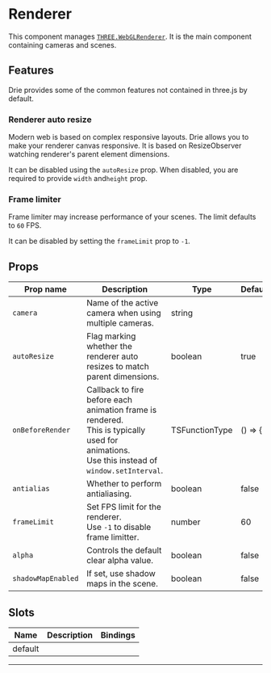 # Renderer
This component manages [`THREE.WebGLRenderer`](https://threejs.org/docs/#api/en/renderers/WebGLRenderer). It is the main component containing cameras and scenes.

## Features

Drie provides some of the common features not contained in three.js by default.

### Renderer auto resize

Modern web is based on complex responsive layouts. Drie allows you to make your renderer canvas responsive. It is based on ResizeObserver watching renderer's parent element dimensions.

It can be disabled using the `autoResize` prop. When disabled, you are required to provide `width` and`height` prop.

### Frame limiter

Frame limiter may increase performance of your scenes. The limit defaults to `60` FPS.

It can be disabled by setting the `frameLimit` prop to `-1`.


## Props

| Prop name        | Description                                                                                                                                        | Type           | Default     |
| ---------------- | -------------------------------------------------------------------------------------------------------------------------------------------------- | -------------- | ----------- |
|` camera           `| Name of the active camera when using multiple cameras.                                                                                             | string         |             |
|` autoResize       `| Flag marking whether the renderer auto resizes to match parent dimensions.                                                                         | boolean        | true        |
|` onBeforeRender   `| Callback to fire before each animation frame is rendered.<br/>This is typically used for animations.<br/>Use this instead of `window.setInterval`. | TSFunctionType | () =&gt; {} |
|` antialias        `| Whether to perform antialiasing.                                                                                                                   | boolean        | false       |
|` frameLimit       `| Set FPS limit for the renderer.<br/>Use `-1` to disable frame limitter.                                                                            | number         | 60          |
|` alpha            `| Controls the default clear alpha value.                                                                                                            | boolean        | false       |
|` shadowMapEnabled `| If set, use shadow maps in the scene.                                                                                                              | boolean        | false       |

## Slots

| Name    | Description | Bindings |
| ------- | ----------- | -------- |
| default |             |          |

---

